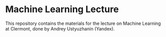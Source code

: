 # Machine Learning Lecture

This repository contains the materials for the lecture on Machine Learning at Clermont, done by Andrey Ustyuzhanin (Yandex).